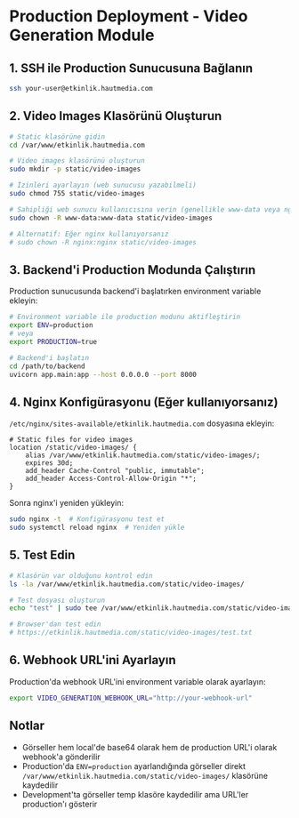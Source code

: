 # Production Deployment - Video Generation Module

## 1. SSH ile Production Sunucusuna Bağlanın

```bash
ssh your-user@etkinlik.hautmedia.com
```

## 2. Video Images Klasörünü Oluşturun

```bash
# Static klasörüne gidin
cd /var/www/etkinlik.hautmedia.com

# Video images klasörünü oluşturun
sudo mkdir -p static/video-images

# İzinleri ayarlayın (web sunucusu yazabilmeli)
sudo chmod 755 static/video-images

# Sahipliği web sunucu kullanıcısına verin (genellikle www-data veya nginx)
sudo chown -R www-data:www-data static/video-images

# Alternatif: Eğer nginx kullanıyorsanız
# sudo chown -R nginx:nginx static/video-images
```

## 3. Backend'i Production Modunda Çalıştırın

Production sunucusunda backend'i başlatırken environment variable ekleyin:

```bash
# Environment variable ile production modunu aktifleştirin
export ENV=production
# veya
export PRODUCTION=true

# Backend'i başlatın
cd /path/to/backend
uvicorn app.main:app --host 0.0.0.0 --port 8000
```

## 4. Nginx Konfigürasyonu (Eğer kullanıyorsanız)

`/etc/nginx/sites-available/etkinlik.hautmedia.com` dosyasına ekleyin:

```nginx
# Static files for video images
location /static/video-images/ {
    alias /var/www/etkinlik.hautmedia.com/static/video-images/;
    expires 30d;
    add_header Cache-Control "public, immutable";
    add_header Access-Control-Allow-Origin "*";
}
```

Sonra nginx'i yeniden yükleyin:
```bash
sudo nginx -t  # Konfigürasyonu test et
sudo systemctl reload nginx  # Yeniden yükle
```

## 5. Test Edin

```bash
# Klasörün var olduğunu kontrol edin
ls -la /var/www/etkinlik.hautmedia.com/static/video-images/

# Test dosyası oluşturun
echo "test" | sudo tee /var/www/etkinlik.hautmedia.com/static/video-images/test.txt

# Browser'dan test edin
# https://etkinlik.hautmedia.com/static/video-images/test.txt
```

## 6. Webhook URL'ini Ayarlayın

Production'da webhook URL'ini environment variable olarak ayarlayın:

```bash
export VIDEO_GENERATION_WEBHOOK_URL="http://your-webhook-url"
```

## Notlar

- Görseller hem local'de base64 olarak hem de production URL'i olarak webhook'a gönderilir
- Production'da `ENV=production` ayarlandığında görseller direkt `/var/www/etkinlik.hautmedia.com/static/video-images/` klasörüne kaydedilir
- Development'ta görseller temp klasöre kaydedilir ama URL'ler production'ı gösterir